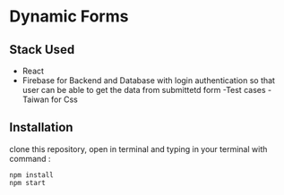 
# Dynamic Forms

## Stack Used
- React
- Firebase for Backend and Database with login authentication so that user can be able to get the data from submittetd form
-Test cases
-Taiwan for Css

## Installation
 clone this repository, open in terminal and typing in your terminal with command :
```
npm install
npm start
